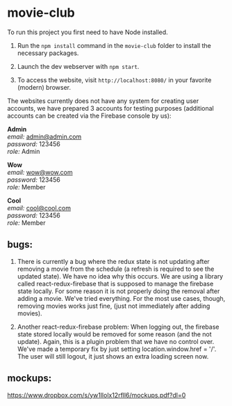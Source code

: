 # movie-club

To run this project you first need to have Node installed.

1. Run the `npm install` command in the `movie-club` folder to install the necessary packages.

2. Launch the dev webserver with `npm start`.

3. To access the website, visit `http://localhost:8080/` in your favorite (modern) browser.

The websites currently does not have any system for creating user accounts, we have prepared 3 accounts for testing purposes (additional accounts can be created via the Firebase console by us):

**Admin**  
*email:* admin@admin.com  
*password:* 123456  
*role:* Admin  
  
**Wow**  
*email:* wow@wow.com  
*password:* 123456  
*role:* Member  
  
**Cool**  
*email:* cool@cool.com  
*password:* 123456  
*role:* Member  

bugs:
-------
1. There is currently a bug where the redux state is not updating after removing a movie from the schedule (a refresh is required to see the updated state). We have no idea why this occurs. We are using a library called react-redux-firebase that is supposed to manage the firebase state locally. For some reason it is not properly doing the removal after adding a movie. We've tried everything. For the most use cases, though, removing movies works just fine, (just not immediately after adding movies).

2. Another react-redux-firebase problem: When logging out, the firebase state stored locally would be removed for some reason (and the not update). Again, this is a plugin problem that we have no control over. We've made a temporary fix by just setting location.window.href = '/'. The user will still logout, it just shows an extra loading screen now.

mockups:
---------
https://www.dropbox.com/s/yw1llolx12rfll6/mockups.pdf?dl=0
